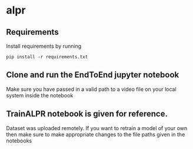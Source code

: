 
# alpr

## Requirements
Install requirements by running 
```
pip install -r requirements.txt
```

## Clone and run the EndToEnd jupyter notebook
Make sure you have passed in a valid path to a video file on your local system inside the notebook

## TrainALPR notebook is given for reference. 
Dataset was uploaded remotely. If you want to retrain a model of your own then make sure to make appropriate changes to the file paths given in the notebooks
